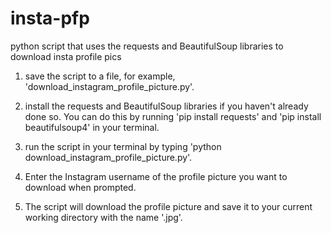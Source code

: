 # insta-pfp
python script that uses the requests and BeautifulSoup libraries to download insta profile pics


1. save the script to a file, for example, 'download_instagram_profile_picture.py'.

2. install the requests and BeautifulSoup libraries if you haven't already done so. You can do this by running 'pip install requests' and 'pip install beautifulsoup4' in your terminal.

3. run the script in your terminal by typing 'python download_instagram_profile_picture.py'.

4. Enter the Instagram username of the profile picture you want to download when prompted.

5. The script will download the profile picture and save it to your current working directory with the name '<username>.jpg'.
